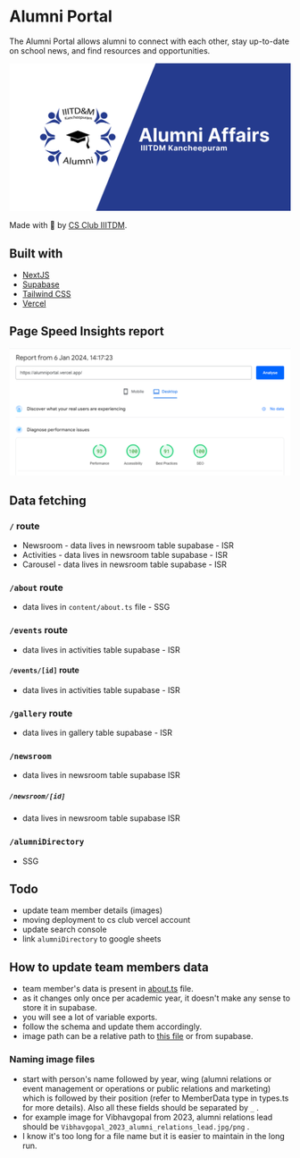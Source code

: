 # Alumni Portal

The Alumni Portal allows alumni to connect with each other, stay up-to-date on school news, and find resources and opportunities.

![Alumni Portal](public/og-image.png)

Made with 💖 by [CS Club IIITDM](https://csclub.netlify.app/).

## Built with

- [NextJS](https://nextjs.org/)
- [Supabase](https://supabase.com)
- [Tailwind CSS](https://tailwindcss.com)
- [Vercel](https://vercel.com)

## Page Speed Insights report

![Page Insights report](pageSpeedInsights.png)

## Data fetching

### `/` route

- Newsroom - data lives in newsroom table supabase - ISR
- Activities - data lives in newsroom table supabase - ISR
- Carousel - data lives in newsroom table supabase - ISR

### `/about` route

- data lives in `content/about.ts` file - SSG

### `/events` route

- data lives in activities table supabase - ISR

#### `/events/[id]` route

- data lives in activities table supabase - ISR

### `/gallery` route

- data lives in gallery table supabase - ISR

### `/newsroom`

- data lives in newsroom table supabase ISR

##### `/newsroom/[id]`

- data lives in newsroom table supabase ISR

### `/alumniDirectory`

- SSG

## Todo

- update team member details (images)
- moving deployment to cs club vercel account
- update search console
- link `alumniDirectory` to google sheets

## How to update team members data

- team member's data is present in [about.ts](content/about.ts) file.
- as it changes only once per academic year, it doesn't make any sense to store it in supabase.
- you will see a lot of variable exports.
- follow the schema and update them accordingly.
- image path can be a relative path to [this file](app/about/Team.tsx) or from supabase.

### Naming image files

- start with person's name followed by year, wing (alumni relations or event management or operations or public relations and marketing) which is followed by their position (refer to MemberData type in types.ts for more details). Also all these fields should be separated by `_` .
- for example image for Vibhavgopal from 2023, alumni relations lead should be `Vibhavgopal_2023_alumni_relations_lead.jpg/png` .
- I know it's too long for a file name but it is easier to maintain in the long run.
